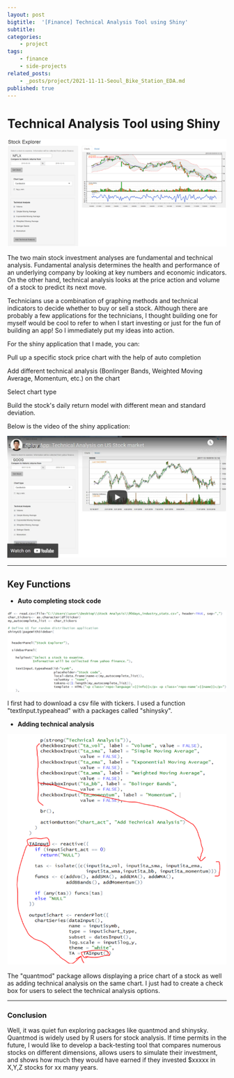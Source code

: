 ```yaml
---
layout: post
bigtitle:  '[Finance] Technical Analysis Tool using Shiny'
subtitle:   
categories:
    - project
tags:
    - finance
    - side-projects
related_posts:
    - _posts/project/2021-11-11-Seoul_Bike_Station_EDA.md
published: true
---
```



# Technical Analysis Tool using Shiny

![1](/assets/img/project/Finance/Tech_Analysis_Tool/1.png)


The two main stock investment analyses are fundamental and technical analysis. Fundamental analysis determines the health and performance of an underlying company by looking at key numbers and economic indicators. On the other hand, technical analysis looks at the price action and volume of a stock to predict its next move.


Technicians use a combination of graphing methods and technical indicators to decide whether to buy or sell a stock. Although there are probably a few applications for the technicians, I thought building one for myself would be cool to refer to when I start investing or just for the fun of building an app! So I immediately put my ideas into action.


For the shiny application that I made, you can:

Pull up a specific stock price chart with the help of auto completion

Add different technical analysis (Bonlinger Bands, Weighted Moving Average, Momentum, etc.) on the chart

Select chart type

Build the stock's daily return model with different mean and standard deviation.


Below is the video of the shiny application:

[![2](/assets/img/project/Finance/Tech_Analysis_Tool/2.png)](https://www.youtube.com/watch?v=M9x3ABAko64 "Shiny App: Technical Analysis on US Stock market")

---
## Key Functions

- **Auto completing stock code**

![3](/assets/img/project/Finance/Tech_Analysis_Tool/3.png)

I first had to download a csv file with tickers. I used a function "textInput.typeahead" with a packages called "shinysky".

- **Adding technical analysis**

![4](/assets/img/project/Finance/Tech_Analysis_Tool/4.png)

The "quantmod" package allows displaying a price chart of a stock as well as adding technical analysis on the same chart. I just had to create a check box for users to select the technical analysis options.

---
### Conclusion

Well, it was quiet fun exploring packages like quantmod and shinysky. Quantmod is widely used by R users for stock analysis. If time permits in the future, I would like to develop a back-testing tool that compares numerous stocks on different dimensions, allows users to simulate their investment, and shows how much they would have earned if they invested $xxxxx in X,Y,Z stocks for xx many years.
